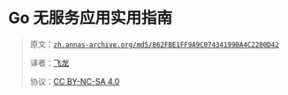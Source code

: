 # Go 无服务应用实用指南

> 原文：[`zh.annas-archive.org/md5/862FBE1FF9A9C074341990A4C2200D42`](https://zh.annas-archive.org/md5/862FBE1FF9A9C074341990A4C2200D42)
> 
> 译者：[飞龙](https://github.com/wizardforcel)
> 
> 协议：[CC BY-NC-SA 4.0](http://creativecommons.org/licenses/by-nc-sa/4.0/)
